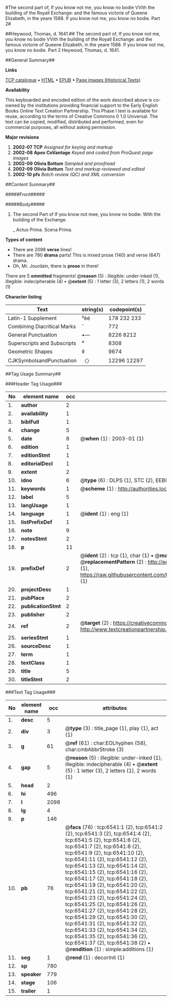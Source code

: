 #The second part of, If you know not me, you know no bodie VVith the building of the Royall Exchange: and the famous victorie of Queene Elizabeth, in the yeare 1588. If you know not me, you know no bodie. Part 2#

##Heywood, Thomas, d. 1641.##
The second part of, If you know not me, you know no bodie VVith the building of the Royall Exchange: and the famous victorie of Queene Elizabeth, in the yeare 1588.
If you know not me, you know no bodie. Part 2
Heywood, Thomas, d. 1641.

##General Summary##

**Links**

[TCP catalogue](http://www.ota.ox.ac.uk/tcp/)  • 
[HTML](http://tei.it.ox.ac.uk/tcp/Texts-HTML/free/A03/A03217.html)  • 
[EPUB](http://tei.it.ox.ac.uk/tcp/Texts-EPUB/free/A03/A03217.epub) • 
[Page images (Historical Texts)](https://data.historicaltexts.jisc.ac.uk/view?pubId=eebo-99841921e&pageId=eebo-99841921e-6541-1)

**Availability**

This keyboarded and encoded edition of the
	       work described above is co-owned by the institutions
	       providing financial support to the Early English Books
	       Online Text Creation Partnership. This Phase I text is
	       available for reuse, according to the terms of Creative
	       Commons 0 1.0 Universal. The text can be copied,
	       modified, distributed and performed, even for
	       commercial purposes, all without asking permission.

**Major revisions**

1. __2002-07__ __TCP__ *Assigned for keying and markup*
1. __2002-08__ __Apex CoVantage__ *Keyed and coded from ProQuest page images*
1. __2002-09__ __Olivia Bottum__ *Sampled and proofread*
1. __2002-09__ __Olivia Bottum__ *Text and markup reviewed and edited*
1. __2002-10__ __pfs__ *Batch review (QC) and XML conversion*

##Content Summary##

#####Front#####

#####Body#####

1. The second Part of If you know not mee, you know no bodie: With the building of the Exchange.

    _ Actus Prima. Scena Prima.

**Types of content**

  * There are 2098 **verse** lines!
  * There are 780 **drama** parts! This is mixed prose (140) and verse (647) drama.
  * Oh, Mr. Jourdain, there is **prose** in there!

There are 5 **ommitted** fragments! 
 @__reason__ (5) : illegible: under-inked (1), illegible: indecipherable (4)  •  @__extent__ (5) : 1 letter (3), 2 letters (1), 2 words (1)

**Character listing**


|Text|string(s)|codepoint(s)|
|---|---|---|
|Latin-1 Supplement|²èé|178 232 233|
|Combining             Diacritical Marks|̄|772|
|General Punctuation|•—|8226 8212|
|Superscripts             and Subscripts|⁴|8308|
|Geometric Shapes|◊|9674|
|CJKSymbolsandPunctuation|〈〉|12296 12297|

##Tag Usage Summary##

###Header Tag Usage###

|No|element name|occ|attributes|
|---|---|---|---|
|1.|__author__|2||
|2.|__availability__|1||
|3.|__biblFull__|1||
|4.|__change__|5||
|5.|__date__|8| @__when__ (1) : 2003-01 (1)|
|6.|__edition__|1||
|7.|__editionStmt__|1||
|8.|__editorialDecl__|1||
|9.|__extent__|2||
|10.|__idno__|6| @__type__ (6) : DLPS (1), STC (2), EEBO-CITATION (1), PROQUEST (1), VID (1)|
|11.|__keywords__|1| @__scheme__ (1) : http://authorities.loc.gov/ (1)|
|12.|__label__|5||
|13.|__langUsage__|1||
|14.|__language__|1| @__ident__ (1) : eng (1)|
|15.|__listPrefixDef__|1||
|16.|__note__|9||
|17.|__notesStmt__|2||
|18.|__p__|11||
|19.|__prefixDef__|2| @__ident__ (2) : tcp (1), char (1)  •  @__matchPattern__ (2) : ([0-9\-]+):([0-9IVX]+) (1), (.+) (1)  •  @__replacementPattern__ (2) : http://eebo.chadwyck.com/downloadtiff?vid=$1&page=$2 (1), https://raw.githubusercontent.com/textcreationpartnership/Texts/master/tcpchars.xml#$1 (1)|
|20.|__projectDesc__|1||
|21.|__pubPlace__|2||
|22.|__publicationStmt__|2||
|23.|__publisher__|2||
|24.|__ref__|2| @__target__ (2) : https://creativecommons.org/publicdomain/zero/1.0/ (1), http://www.textcreationpartnership.org/docs/. (1)|
|25.|__seriesStmt__|1||
|26.|__sourceDesc__|1||
|27.|__term__|1||
|28.|__textClass__|1||
|29.|__title__|5||
|30.|__titleStmt__|2||


###Text Tag Usage###

|No|element name|occ|attributes|
|---|---|---|---|
|1.|__desc__|5||
|2.|__div__|3| @__type__ (3) : title_page (1), play (1), act (1)|
|3.|__g__|61| @__ref__ (61) : char:EOLhyphen (58), char:cmbAbbrStroke (3)|
|4.|__gap__|5| @__reason__ (5) : illegible: under-inked (1), illegible: indecipherable (4)  •  @__extent__ (5) : 1 letter (3), 2 letters (1), 2 words (1)|
|5.|__head__|2||
|6.|__hi__|496||
|7.|__l__|2098||
|8.|__lg__|4||
|9.|__p__|146||
|10.|__pb__|76| @__facs__ (76) : tcp:6541:1 (2), tcp:6541:2 (2), tcp:6541:3 (2), tcp:6541:4 (2), tcp:6541:5 (2), tcp:6541:6 (2), tcp:6541:7 (2), tcp:6541:8 (2), tcp:6541:9 (2), tcp:6541:10 (2), tcp:6541:11 (2), tcp:6541:12 (2), tcp:6541:13 (2), tcp:6541:14 (2), tcp:6541:15 (2), tcp:6541:16 (2), tcp:6541:17 (2), tcp:6541:18 (2), tcp:6541:19 (2), tcp:6541:20 (2), tcp:6541:21 (2), tcp:6541:22 (2), tcp:6541:23 (2), tcp:6541:24 (2), tcp:6541:25 (2), tcp:6541:26 (2), tcp:6541:27 (2), tcp:6541:28 (2), tcp:6541:29 (2), tcp:6541:30 (2), tcp:6541:31 (2), tcp:6541:32 (2), tcp:6541:33 (2), tcp:6541:34 (2), tcp:6541:35 (2), tcp:6541:36 (2), tcp:6541:37 (2), tcp:6541:38 (2)  •  @__rendition__ (1) : simple:additions (1)|
|11.|__seg__|1| @__rend__ (1) : decorInit (1)|
|12.|__sp__|780||
|13.|__speaker__|779||
|14.|__stage__|106||
|15.|__trailer__|1||
